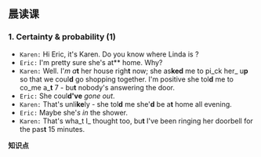 ## 晨读课

### 1. Certainty & probability (1)
- `Karen:` Hi Eric, it's Karen. Do you know where Linda is ?
- `Eric:` I'm pretty sure she's at** home. Why?
- `Karen:` Well. I'_m a_**t** her house righ**t** now; she as**ked** me to pi_ck her_ u**p** so that we coul**d** go shopping together. I'm positive she tol**d** me to co_me a_**t** 7 - bu**t** nobody's answering the door.
- `Eric:` She coul**d've** _gone out_.
- `Karen:` That's unli**ke**ly - she tol**d** me she'**d** be a**t** home all evening.
- `Eric:` Maybe she'_s in_ the shower.
- `Karen:` That's wha_t I_ thought too, bu**t** I've been ringing her doorbell for the pas**t** 15 minutes.

****知识点****
